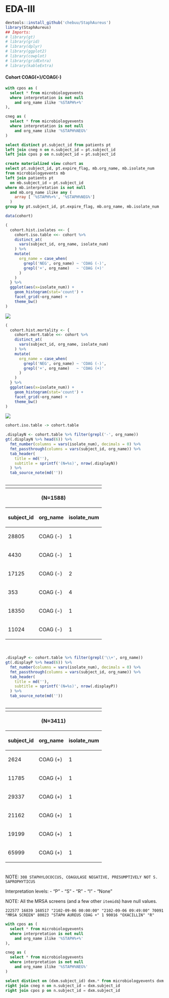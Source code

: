 EDA-III
================

``` r
devtools::install_github('chebuu/StaphAureus')
library(StaphAureus)
## Imports:
# library(gt)
# library(grid)
# library(dplyr)
# library(ggplot2)
# library(cowplot)
# library(gridExtra)
# library(kableExtra)
```

#### Cohort COAG(+)/COAG(-)

``` sql
with cpos as (
  select * from microbiologyevents 
  where interpretation is not null 
    and org_name ilike '%STAPH%+%'
),

cneg as (
  select * from microbiologyevents 
  where interpretation is not null 
    and org_name ilike '%STAPH%NEG%'
)

select distinct pt.subject_id from patients pt
left join cneg n on n.subject_id = pt.subject_id
left join cpos p on n.subject_id = pt.subject_id
```

``` sql
create materialized view cohort as
select pt.subject_id, pt.expire_flag, mb.org_name, mb.isolate_num 
from microbiologyevents mb
left join patients pt 
  on mb.subject_id = pt.subject_id
where mb.interpretation is not null 
  and mb.org_name ilike any (
    array [ '%STAPH%+%', '%STAPH%NEG%']
  )
group by pt.subject_id, pt.expire_flag, mb.org_name, mb.isolate_num
```

``` r
data(cohort)

(
  cohort.hist.isolates <<- {
    cohort.iso.table <<- cohort %>%
    distinct_at(
      vars(subject_id, org_name, isolate_num)
    ) %>%
    mutate(
      org_name = case_when(
        grepl('NEG', org_name) ~ 'COAG (-)',
        grepl('+', org_name)   ~ 'COAG (+)'
      )
    )
  } %>% 
  ggplot(aes(x=isolate_num)) +
    geom_histogram(stat='count') +
    facet_grid(~org_name) +
    theme_bw() 
)
```

<img src="./EDA-III_files/figure-gfm/cohort_iso-1.png" style="display: block; margin: auto;" />

``` r
(
  cohort.hist.mortality <- {
    cohort.mort.table <<- cohort %>%
    distinct_at(
      vars(subject_id, org_name, isolate_num)
    ) %>%
    mutate(
      org_name = case_when(
        grepl('NEG', org_name) ~ 'COAG (-)',
        grepl('+', org_name)   ~ 'COAG (+)'
      )
    )
  } %>% 
  ggplot(aes(x=isolate_num)) +
    geom_histogram(stat='count') +
    facet_grid(~org_name) +
    theme_bw() 
)
```

<img src="./EDA-III_files/figure-gfm/cohort_mrt-1.png" style="display: block; margin: auto;" />

``` r
cohort.iso.table -> cohort.table

.displayN <- cohort.table %>% filter(grepl('-', org_name)) 
gt(.displayN %>% head(6)) %>%
  fmt_number(columns = vars(isolate_num), decimals = 0) %>%
  fmt_passthrough(columns = vars(subject_id, org_name)) %>%
  tab_header(
    title = md(''),
    subtitle = sprintf('(N=%s)', nrow(.displayN))
  ) %>%
  tab_source_note(md(''))
```

<!--html_preserve-->

<div id="vvmundhkrx" style="overflow-x:auto;overflow-y:auto;width:auto;height:auto;">

<table class="gt_table">

<thead class="gt_header">

<tr>

<th colspan="3" class="gt_heading gt_title gt_font_normal" style>

</th>

</tr>

<tr>

<th colspan="3" class="gt_heading gt_subtitle gt_font_normal gt_bottom_border" style>

(N=1588)

</th>

</tr>

</thead>

<thead class="gt_col_headings">

<tr>

<th class="gt_col_heading gt_columns_bottom_border gt_center" rowspan="1" colspan="1">

subject\_id

</th>

<th class="gt_col_heading gt_columns_bottom_border gt_left" rowspan="1" colspan="1">

org\_name

</th>

<th class="gt_col_heading gt_columns_bottom_border gt_center" rowspan="1" colspan="1">

isolate\_num

</th>

</tr>

</thead>

<tbody class="gt_table_body">

<tr>

<td class="gt_row gt_center">

28805

</td>

<td class="gt_row gt_left">

COAG (-)

</td>

<td class="gt_row gt_center">

1

</td>

</tr>

<tr>

<td class="gt_row gt_center">

4430

</td>

<td class="gt_row gt_left">

COAG (-)

</td>

<td class="gt_row gt_center">

1

</td>

</tr>

<tr>

<td class="gt_row gt_center">

17125

</td>

<td class="gt_row gt_left">

COAG (-)

</td>

<td class="gt_row gt_center">

2

</td>

</tr>

<tr>

<td class="gt_row gt_center">

353

</td>

<td class="gt_row gt_left">

COAG (-)

</td>

<td class="gt_row gt_center">

4

</td>

</tr>

<tr>

<td class="gt_row gt_center">

18350

</td>

<td class="gt_row gt_left">

COAG (-)

</td>

<td class="gt_row gt_center">

1

</td>

</tr>

<tr>

<td class="gt_row gt_center">

11024

</td>

<td class="gt_row gt_left">

COAG (-)

</td>

<td class="gt_row gt_center">

1

</td>

</tr>

</tbody>

<tfoot class="gt_sourcenotes">

<tr>

<td class="gt_sourcenote" colspan="3">

</td>

</tr>

</tfoot>

</table>

</div>

<!--/html_preserve-->

``` r

.displayP <- cohort.table %>% filter(grepl('\\+', org_name))
gt(.displayP %>% head(6)) %>%
  fmt_number(columns = vars(isolate_num), decimals = 0) %>%
  fmt_passthrough(columns = vars(subject_id, org_name)) %>%
  tab_header(
    title = md(''),
    subtitle = sprintf('(N=%s)', nrow(.displayP))
  ) %>%
  tab_source_note(md(''))
```

<!--html_preserve-->

<div id="hfmsdsvsie" style="overflow-x:auto;overflow-y:auto;width:auto;height:auto;">

<table class="gt_table">

<thead class="gt_header">

<tr>

<th colspan="3" class="gt_heading gt_title gt_font_normal" style>

</th>

</tr>

<tr>

<th colspan="3" class="gt_heading gt_subtitle gt_font_normal gt_bottom_border" style>

(N=3411)

</th>

</tr>

</thead>

<thead class="gt_col_headings">

<tr>

<th class="gt_col_heading gt_columns_bottom_border gt_center" rowspan="1" colspan="1">

subject\_id

</th>

<th class="gt_col_heading gt_columns_bottom_border gt_left" rowspan="1" colspan="1">

org\_name

</th>

<th class="gt_col_heading gt_columns_bottom_border gt_center" rowspan="1" colspan="1">

isolate\_num

</th>

</tr>

</thead>

<tbody class="gt_table_body">

<tr>

<td class="gt_row gt_center">

2624

</td>

<td class="gt_row gt_left">

COAG (+)

</td>

<td class="gt_row gt_center">

1

</td>

</tr>

<tr>

<td class="gt_row gt_center">

11785

</td>

<td class="gt_row gt_left">

COAG (+)

</td>

<td class="gt_row gt_center">

1

</td>

</tr>

<tr>

<td class="gt_row gt_center">

29337

</td>

<td class="gt_row gt_left">

COAG (+)

</td>

<td class="gt_row gt_center">

1

</td>

</tr>

<tr>

<td class="gt_row gt_center">

21162

</td>

<td class="gt_row gt_left">

COAG (+)

</td>

<td class="gt_row gt_center">

1

</td>

</tr>

<tr>

<td class="gt_row gt_center">

19199

</td>

<td class="gt_row gt_left">

COAG (+)

</td>

<td class="gt_row gt_center">

1

</td>

</tr>

<tr>

<td class="gt_row gt_center">

65999

</td>

<td class="gt_row gt_left">

COAG (+)

</td>

<td class="gt_row gt_center">

1

</td>

</tr>

</tbody>

<tfoot class="gt_sourcenotes">

<tr>

<td class="gt_sourcenote" colspan="3">

</td>

</tr>

</tfoot>

</table>

</div>

<!--/html_preserve-->

NOTE: `308 STAPHYLOCOCCUS, COAGULASE NEGATIVE, PRESUMPTIVELY NOT S.
SAPROPHYTICUS`

Interpretation levels: - “P” - “S” - “R” - “I” - “None”

NOTE: All the MRSA screens (and a few other `itemid`s) have null values.

`222577 16839 168517 "2102-09-06 00:00:00" "2102-09-06 09:49:00" 70091
"MRSA SCREEN" 80023 "STAPH AUREUS COAG +" 1 90016 "OXACILLIN" "R"`

``` sql
with cpos as (
  select * from microbiologyevents 
  where interpretation is not null 
    and org_name ilike '%STAPH%+%'
),

cneg as (
  select * from microbiologyevents 
  where interpretation is not null 
    and org_name ilike '%STAPH%NEG%'
)

select distinct on (dxm.subject_id) dxm.* from microbiologyevents dxm
right join cneg n on n.subject_id = dxm.subject_id
right join cpos p on n.subject_id = dxm.subject_id
```
